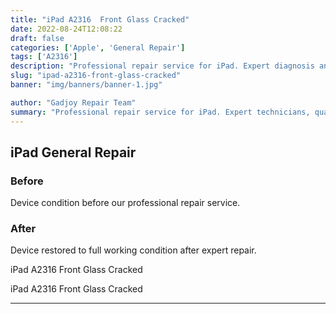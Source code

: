```yaml
---
title: "iPad A2316  Front Glass Cracked"
date: 2022-08-24T12:08:22
draft: false
categories: ['Apple', 'General Repair']
tags: ['A2316']
description: "Professional repair service for iPad. Expert diagnosis and quality repairs in Bangalore."
slug: "ipad-a2316-front-glass-cracked"
banner: "img/banners/banner-1.jpg"

author: "Gadjoy Repair Team"
summary: "Professional repair service for iPad. Expert technicians, quality parts, warranty included."
---
```


## iPad General Repair

### Before

Device condition before our professional repair service.

### After

Device restored to full working condition after expert repair.

iPad A2316 Front Glass Cracked

iPad A2316 Front Glass Cracked

---